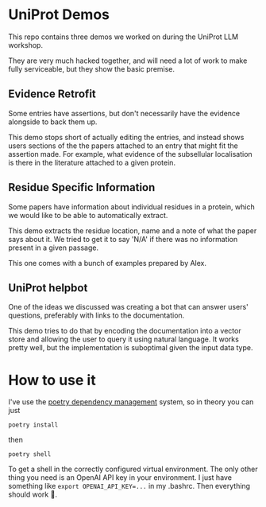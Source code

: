 # UniProt Demos

This repo contains three demos we worked on during the UniProt LLM workshop.

They are very much hacked together, and will need a lot of work to make fully serviceable, but they show the basic premise.


## Evidence Retrofit
Some entries have assertions, but don't necessarily have the evidence alongside to back them up. 

This demo stops short of actually editing the entries, and instead shows users sections of the the papers attached to an entry that might fit the assertion made. For example, what evidence of the subsellular localisation is there in the literature attached to a given protein.


## Residue Specific Information
Some papers have information about individual residues in a protein, which we would like to be able to automatically extract. 

This demo extracts the residue location, name and a note of what the paper says about it. We tried to get it to say 'N/A' if there was no information present in a given passage.

This one comes with a bunch of examples prepared by Alex.


## UniProt helpbot
One of the ideas we discussed was creating a bot that can answer users' questions, preferably with links to the documentation.

This demo tries to do that by encoding the documentation into a vector store and allowing the user to query it using natural language. It works pretty well, but the implementation is suboptimal given the input data type.

# How to use it
I've use the [poetry dependency management](https://python-poetry.org/docs/) system, so in theory you can just 

`poetry install`

then

`poetry shell`

To get a shell in the correctly configured virtual environment. The only other thing you need is an OpenAI API key in your environment. I just have something like `export OPENAI_API_KEY=...` in my .bashrc. Then everything should work 🤞.